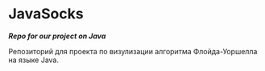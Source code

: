 # JavaSocks
***Repo for our project on Java***

Репозиторий для проекта по визулизации алгоритма Флойда-Уоршелла на языке Java.
